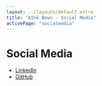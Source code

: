 ```yaml
---
layout: ../layouts/default.astro
title: "AInk News – Social Media"
activePage: "socialmedia"
---
```


# Social Media

- [LinkedIn](https://www.linkedin.com/company/ainknews)
- [GitHub](https://github.com/aink-news)
